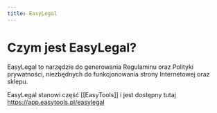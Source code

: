 ```yaml
---
title: EasyLegal
---
```


# Czym jest EasyLegal?
EasyLegal to narzędzie do generowania Regulaminu oraz Polityki prywatności, niezbędnych do funkcjonowania strony Internetowej oraz sklepu.

EasyLegal stanowi część [[EasyTools]] i jest dostępny tutaj https://app.easytools.pl/easylegal
